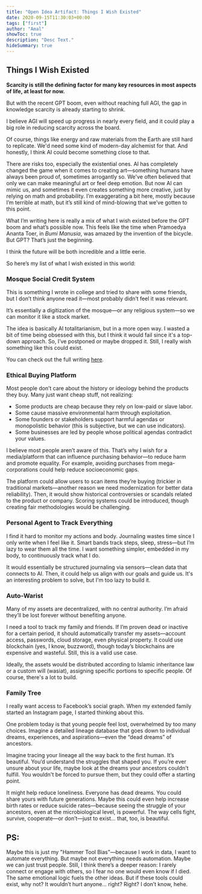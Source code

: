 ```yaml
---
title: "Open Idea Artifact: Things I Wish Existed"
date: 2020-09-15T11:30:03+00:00
tags: ["first"]
author: "Amal"
showToc: true
description: "Desc Text."
hideSummary: true
---
```


## Things I Wish Existed

**Scarcity is still the defining factor for many key resources in most aspects of life, at least for now.**

But with the recent GPT boom, even without reaching full AGI, the gap in knowledge scarcity is already starting to shrink.

I believe AGI will speed up progress in nearly every field, and it could play a big role in reducing scarcity across the board.

Of course, things like energy and raw materials from the Earth are still hard to replicate. We'd need some kind of modern-day alchemist for that. And honestly, I think AI could become something close to that.

There are risks too, especially the existential ones. AI has completely changed the game when it comes to creating art—something humans have always been proud of, sometimes arrogantly so. We've often believed that only we can make meaningful art or feel deep emotion. But now AI can mimic us, and sometimes it even creates something more creative, just by relying on math and probability. I’m exaggerating a bit here, mostly because I’m terrible at math, but it’s still kind of mind-blowing that we’ve gotten to this point.

What I’m writing here is really a mix of what I wish existed before the GPT boom and what’s possible now.
This feels like the time when Pramoedya Ananta Toer, in *Bumi Manusia*, was amazed by the invention of the bicycle. But GPT? That’s just the beginning.

I think the future will be both incredible and a little eerie.

So here’s my list of what I wish existed in this world:

### Mosque Social Credit System

This is something I wrote in college and tried to share with some friends, but I don’t think anyone read it—most probably didn’t feel it was relevant.

It’s essentially a digitization of the mosque—or any religious system—so we can monitor it like a stock market.

The idea is basically AI totalitarianism, but in a more open way. I wasted a bit of time being obsessed with this, but I think it would fail since it's a top-down approach. So, I’ve postponed or maybe dropped it. Still, I really wish something like this could exist.

You can check out the full writing [here](../2001-01-01-masjid).

### Ethical Buying Platform

Most people don’t care about the history or ideology behind the products they buy. Many just want cheap stuff, not realizing:

* Some products are cheap because they rely on low-paid or slave labor.
* Some cause massive environmental harm through exploitation.
* Some founders or stakeholders support harmful agendas or monopolistic behavior (this is subjective, but we can use indicators).
* Some businesses are led by people whose political agendas contradict your values.

I believe most people aren’t aware of this. That’s why I wish for a media/platform that can influence purchasing behavior—to reduce harm and promote equality. For example, avoiding purchases from mega-corporations could help reduce socioeconomic gaps.

The platform could allow users to scan items they’re buying (trickier in traditional markets—another reason we need modernization for better data reliability). Then, it would show historical controversies or scandals related to the product or company. Scoring systems could be introduced, though creating fair methodologies would be challenging.



### Personal Agent to Track Everything

I find it hard to monitor my actions and body. Journaling wastes time since I only write when I feel like it. Smart bands track steps, sleep, stress—but I’m lazy to wear them all the time. I want something simpler, embedded in my body, to continuously track what I do.

It would essentially be structured journaling via sensors—clean data that connects to AI. Then, it could help us align with our goals and guide us. It's an interesting problem to solve, but I'm too lazy to build it.



### Auto-Warist

Many of my assets are decentralized, with no central authority. I’m afraid they’ll be lost forever without benefiting anyone.

I need a tool to track my family and friends. If I’m proven dead or inactive for a certain period, it should automatically transfer my assets—account access, passwords, cloud storage, even physical property. It could use blockchain (yes, I know, buzzword), though today’s blockchains are expensive and wasteful. Still, this is a valid use case.

Ideally, the assets would be distributed according to Islamic inheritance law or a custom will (wasiat), assigning specific portions to specific people. Of course, there's a lot to build.



### Family Tree

I really want access to Facebook’s social graph. When my extended family started an Instagram page, I started thinking about this.

One problem today is that young people feel lost, overwhelmed by too many choices. Imagine a detailed lineage database that goes down to individual dreams, experiences, and aspirations—even the “dead dreams” of ancestors.

Imagine tracing your lineage all the way back to the first human. It’s beautiful. You’d understand the struggles that shaped you. If you’re ever unsure about your life, maybe look at the dreams your ancestors couldn't fulfill. You wouldn't be forced to pursue them, but they could offer a starting point.

It might help reduce loneliness. Everyone has dead dreams. You could share yours with future generations. Maybe this could even help increase birth rates or reduce suicide rates—because seeing the struggle of your ancestors, even at the microbiological level, is powerful. The way cells fight, survive, cooperate—or don’t—just to exist… that, too, is beautiful.

## **PS:** 

Maybe this is just my "Hammer Tool Bias"—because I work in data, I want to automate everything. But maybe not everything needs automation. Maybe we can just trust people. Still, I think there’s a deeper reason: I rarely connect or engage with others, so I fear no one would even know if I died. The same emotional logic fuels the other ideas. But if these tools could exist, why not? It wouldn’t hurt anyone… right? Right? I don’t know, hehe.